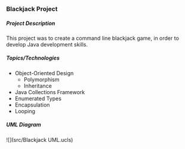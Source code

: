 ### Blackjack Project

##### Project Description
This project was to create a command line blackjack game, in order to develop Java development skills. 

##### Topics/Technologies
* Object-Oriented Design
  * Polymorphism
  * Inheritance
* Java Collections Framework
* Enumerated Types
* Encapsulation
* Looping

##### UML Diagram
![](src/Blackjack UML.ucls) 